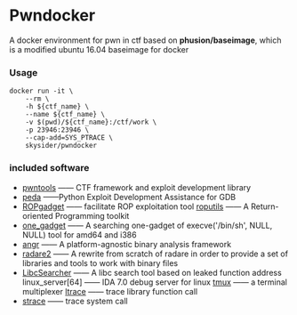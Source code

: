 Pwndocker
=========
A docker environment for pwn in ctf based on **phusion/baseimage**, which is a modified ubuntu 16.04 baseimage for docker

### Usage

	docker run -it \
		--rm \
		-h ${ctf_name} \
		--name ${ctf_name} \
		-v $(pwd)/${ctf_name}:/ctf/work \
		-p 23946:23946 \
		--cap-add=SYS_PTRACE \
		skysider/pwndocker

### included software

- [pwntools](https://github.com/Gallopsled/pwntools)  —— CTF framework and exploit development library
- [peda](https://github.com/longld/peda)  ——Python Exploit Development Assistance for GDB
- [ROPgadget](https://github.com/JonathanSalwan/ROPgadget)  —— facilitate ROP exploitation tool
   [roputils](https://github.com/inaz2/roputils) 	—— A Return-oriented Programming toolkit
- [one_gadget](https://github.com/david942j/one_gadget) —— A searching one-gadget of execve('/bin/sh', NULL, NULL) tool for amd64 and i386
- [angr](https://github.com/angr/angr)   ——  A platform-agnostic binary analysis framework
- [radare2](https://github.com/radare/radare2) ——  A rewrite from scratch of radare in order to provide a set of libraries and tools to work with binary files
- [LibcSearcher](https://github.com/lieanu/LibcSearcher) —— A libc search tool based on leaked function address
   linux_server[64] 	—— IDA 7.0 debug server for linux
     [tmux](https://tmux.github.io/) 	—— a terminal multiplexer
     [ltrace](https://linux.die.net/man/1/ltrace)	—— trace library function call
- [strace](https://linux.die.net/man/1/strace) —— trace system call